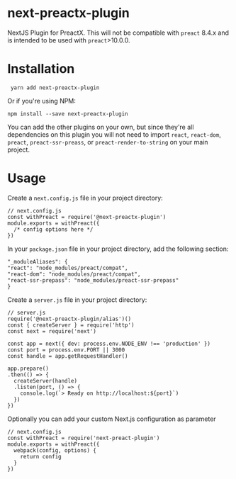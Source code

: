 
# next-preactx-plugin

NextJS Plugin for PreactX. This will not be compatible with `preact` 8.4.x and is intended to be used with `preact`>10.0.0.

# Installation
```
 yarn add next-preactx-plugin
```
Or if you're using NPM:
```
npm install --save next-preactx-plugin
```
You can add the other plugins on your own, but since they're all dependencies on this plugin you will not need to import `react`, `react-dom`, `preact`, `preact-ssr-preass`, or `preact-render-to-string` on your main project.
# Usage

Create a `next.config.js` file in your project directory:
```
// next.config.js
const withPreact = require('@next-preactx-plugin')
module.exports = withPreact({
  /* config options here */
})
```

In your `package.json` file in your project directory, add the following section:
```
"_moduleAliases": {
"react": "node_modules/preact/compat",
"react-dom": "node_modules/preact/compat",
"react-ssr-prepass": "node_modules/preact-ssr-prepass"
}
```

Create a `server.js` file in your project directory:
```
// server.js
require('@next-preactx-plugin/alias')()
const { createServer } = require('http')
const next = require('next')

const app = next({ dev: process.env.NODE_ENV !== 'production' })
const port = process.env.PORT || 3000
const handle = app.getRequestHandler()

app.prepare()
.then(() => {
  createServer(handle)
  .listen(port, () => {
    console.log(`> Ready on http://localhost:${port}`)
  })
})
```

Optionally you can add your custom Next.js configuration as parameter

```
// next.config.js
const withPreact = require('next-preact-plugin')
module.exports = withPreact({
  webpack(config, options) {
    return config
  }
})
```